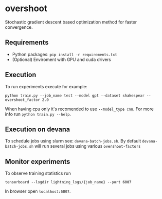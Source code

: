# overshoot

Stochastic gradient descent based optimization method for faster convergence.

## Requirements

 - Python packages: `pip install -r requirements.txt`
 - (Optional) Enviroment with GPU and cuda drivers

## Execution

To run experiments execute for example:
```
python train.py --job_name test --model gpt --dataset shakespear --overshoot_factor 2.0
```
When having cpu only it's recomended to use `--model_type cnn`.
For more info run `python train.py --help`.

## Execution on devana
To schedule jobs using slurm see: `devana-batch-jobs.sh`.
By default `devana-batch-jobs.sh` will run several jobs using various `overshoot-factors`


## Monitor experiments
To observe training statistics run 
```
tensorboard --logdir lightning_logs/{job_name} --port 6007
```
In browser open `localhost:6007`.
